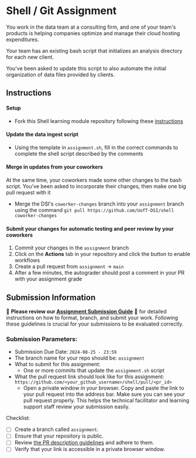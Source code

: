 # Shell / Git Assignment
You work in the data team at a consulting firm, and one of your team's products is helping companies optimize and manage their cloud hosting expenditures.

Your team has an existing bash script that initializes an analysis directory for each new client.

You've been asked to update this script to also automate the initial organization of data files provided by clients.

## Instructions
#### Setup
* Fork this Shell learning module repository following these [instructions](https://github.com/UofT-DSI/onboarding/blob/main/onboarding_documents/submissions.md#setting-up)

#### Update the data ingest script
* Using the template in `assignment.sh`, fill in the correct commands to complete the shell script described by the comments

#### Merge in updates from your coworkers
At the same time, your coworkers made some other changes to the bash script.
You've been asked to incorporate their changes, then make one big pull request with it
* Merge the DSI's `coworker-changes` branch into your `assignment` branch using the command `git pull https://github.com/UofT-DSI/shell coworker-changes`

#### Submit your changes for automatic testing and peer review by your coworkers
1. Commit your changes in the `assignment` branch
1. Click on the **Actions** tab in your repository and click the button to enable workflows
1. Create a pull request from `assignment` → `main`
1. After a few minutes, the autograder should post a comment in your PR with your assignment grade


## Submission Information

🚨 **Please review our [Assignment Submission Guide](https://github.com/UofT-DSI/onboarding/blob/main/onboarding_documents/submissions.md)** 🚨 for detailed instructions on how to format, branch, and submit your work. Following these guidelines is crucial for your submissions to be evaluated correctly.

### Submission Parameters:
* Submission Due Date: `2024-08-25 - 23:59`
* The branch name for your repo should be: `assignment`
* What to submit for this assignment:
    * One or more commits that update the `assignment.sh` script
* What the pull request link should look like for this assignment: `https://github.com/<your_github_username>/shell/pull/<pr_id>`
    * Open a private window in your browser. Copy and paste the link to your pull request into the address bar. Make sure you can see your pull request properly. This helps the technical facilitator and learning support staff review your submission easily.

Checklist:
- [ ] Create a branch called `assignment`.
- [ ] Ensure that your repository is public.
- [ ] Review [the PR description guidelines](https://github.com/UofT-DSI/onboarding/blob/main/onboarding_documents/submissions.md#guidelines-for-pull-request-descriptions) and adhere to them.
- [ ] Verify that your link is accessible in a private browser window.
